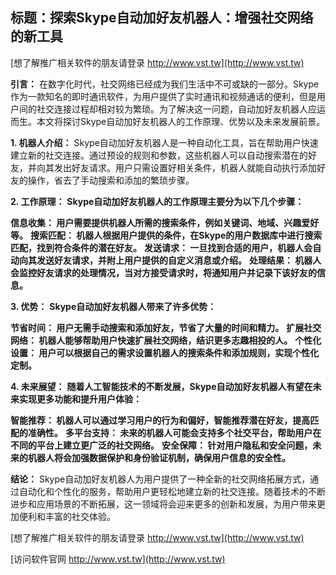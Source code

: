 ## **标题：探索Skype自动加好友机器人：增强社交网络的新工具**

[想了解推广相关软件的朋友请登录 http://www.vst.tw](http://www.vst.tw)

**引言：**
在数字化时代，社交网络已经成为我们生活中不可或缺的一部分。Skype作为一款知名的即时通讯软件，为用户提供了实时通讯和视频通话的便利，但是用户间的社交连接过程却相对较为繁琐。为了解决这一问题，自动加好友机器人应运而生。本文将探讨Skype自动加好友机器人的工作原理、优势以及未来发展前景。

**1. 机器人介绍：**
Skype自动加好友机器人是一种自动化工具，旨在帮助用户快速建立新的社交连接。通过预设的规则和参数，这些机器人可以自动搜索潜在的好友，并向其发出好友请求。用户只需设置好相关条件，机器人就能自动执行添加好友的操作，省去了手动搜索和添加的繁琐步骤。

**2. 工作原理：**
**Skype自动加好友机器人的工作原理主要分为以下几个步骤：**

**信息收集： 用户需要提供机器人所需的搜索条件，例如关键词、地域、兴趣爱好等。**
**搜索匹配： 机器人根据用户提供的条件，在Skype的用户数据库中进行搜索匹配，找到符合条件的潜在好友。**
**发送请求： 一旦找到合适的用户，机器人会自动向其发送好友请求，并附上用户提供的自定义消息或介绍。**
**处理结果： 机器人会监控好友请求的处理情况，当对方接受请求时，将通知用户并记录下该好友的信息。**

**3. 优势：**
**Skype自动加好友机器人带来了许多优势：**

**节省时间： 用户无需手动搜索和添加好友，节省了大量的时间和精力。**
**扩展社交网络： 机器人能够帮助用户快速扩展社交网络，结识更多志趣相投的人。**
**个性化设置： 用户可以根据自己的需求设置机器人的搜索条件和添加规则，实现个性化定制。**

**4. 未来展望：**
**随着人工智能技术的不断发展，Skype自动加好友机器人有望在未来实现更多功能和提升用户体验：**

**智能推荐： 机器人可以通过学习用户的行为和偏好，智能推荐潜在好友，提高匹配的准确性。**
**多平台支持： 未来的机器人可能会支持多个社交平台，帮助用户在不同的平台上建立更广泛的社交网络。**
**安全保障： 针对用户隐私和安全问题，未来的机器人将会加强数据保护和身份验证机制，确保用户信息的安全性。**

**结论：**
Skype自动加好友机器人为用户提供了一种全新的社交网络拓展方式，通过自动化和个性化的服务，帮助用户更轻松地建立新的社交连接。随着技术的不断进步和应用场景的不断拓展，这一领域将会迎来更多的创新和发展，为用户带来更加便利和丰富的社交体验。

[想了解推广相关软件的朋友请登录 http://www.vst.tw](http://www.vst.tw)


[访问软件官网 http://www.vst.tw](http://www.vst.tw)
